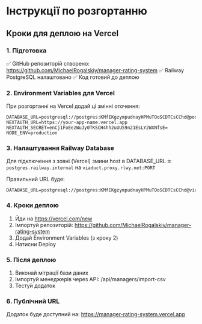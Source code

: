 # Інструкції по розгортанню

## Кроки для деплою на Vercel

### 1. Підготовка
✅ GitHub репозиторій створено: https://github.com/MichaelRogalskiy/manager-rating-system
✅ Railway PostgreSQL налаштовано
✅ Код готовий до деплою

### 2. Environment Variables для Vercel
При розгортанні на Vercel додай ці змінні оточення:

```
DATABASE_URL=postgresql://postgres:KMfEKgzympudnayHPMuTOoSCDTCsCChd@postgres.railway.internal:5432/railway
NEXTAUTH_URL=https://your-app-name.vercel.app
NEXTAUTH_SECRET=enCj1FoEezWuJy0TKSCH4hh2uUUS9n21EsLY2WXNfsE=
NODE_ENV=production
```

### 3. Налаштування Railway Database
Для підключення з зовні (Vercel) змини host в DATABASE_URL з:
`postgres.railway.internal` на `viaduct.proxy.rlwy.net:PORT`

Правильний URL буде:
```
DATABASE_URL=postgresql://postgres:KMfEKgzympudnayHPMuTOoSCDTCsCChd@viaduct.proxy.rlwy.net:XXXX/railway
```

### 4. Кроки деплою
1. Йди на https://vercel.com/new
2. Імпортуй репозиторій: https://github.com/MichaelRogalskiy/manager-rating-system
3. Додай Environment Variables (з кроку 2)
4. Натисни Deploy

### 5. Після деплою
1. Виконай міграції бази даних
2. Імпортуй менеджерів через API: /api/managers/import-csv
3. Тестуй додаток

### 6. Публічний URL
Додаток буде доступний на: https://manager-rating-system.vercel.app